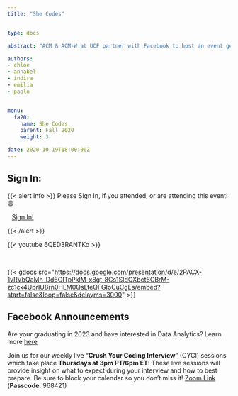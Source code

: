 ```yaml
---
title: "She Codes"


type: docs

abstract: "ACM & ACM-W at UCF partner with Facebook to host an event geared towards supporting women in the tech field."

authors:
- chloe
- annabel
- indira
- emilia
- pablo


menu:
  fa20:
    name: She Codes
    parent: Fall 2020
    weight: 3

date: 2020-10-19T18:00:00Z
---
```

## Sign In:

{{< alert info >}}
Please Sign In, if you attended, or are attending this event! :smile:

<a class="btn btn-light btn-lg" href="https://ucfacmw.org/sign-in" role="button">
<i class="fas fa-file-alt" style="padding-right: 10px;"></i>  Sign In!</a>

{{< /alert >}}
<br>

{{< youtube 6QED3RANTKo >}}

<br>

{{< gdocs src="https://docs.google.com/presentation/d/e/2PACX-1vRVbQaMh-Dd6GITpPklM_x8gt_8Cs1SIdOXbct6CBrM-zc1cx4UprIU8rn0HLM0QsLteQFGIoCuCgEs/embed?start=false&loop=false&delayms=3000" >}}

## Facebook Announcements
Are your graduating in 2023 and have interested in Data Analytics? Learn more [here](https://www.facebook.com/careers/fbuanalytics)

Join us for our weekly live “**Crush Your Coding Interview**” (CYCI) sessions which take place **Thursdays at 3pm PT/6pm ET**! These live sessions will provide insight on what to expect during your interview and how to best prepare. Be sure to block your calendar so you don’t miss it! [Zoom Link](​​https://fb.zoom.us/j/92469055641) ​​(**Passcode**: 968421)